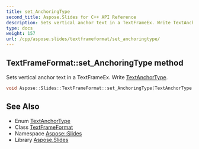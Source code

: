 ```yaml
---
title: set_AnchoringType
second_title: Aspose.Slides for C++ API Reference
description: Sets vertical anchor text in a TextFrameEx. Write TextAnchorType.
type: docs
weight: 157
url: /cpp/aspose.slides/textframeformat/set_anchoringtype/
---
```

## TextFrameFormat::set_AnchoringType method


Sets vertical anchor text in a TextFrameEx. Write [TextAnchorType](../../textanchortype/).

```cpp
void Aspose::Slides::TextFrameFormat::set_AnchoringType(TextAnchorType value) override
```

## See Also

* Enum [TextAnchorType](../../textanchortype/)
* Class [TextFrameFormat](../)
* Namespace [Aspose::Slides](../../)
* Library [Aspose.Slides](../../../)
